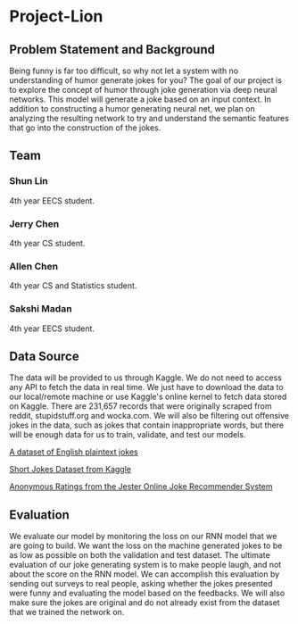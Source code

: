 # Project-Lion

## Problem Statement and Background
Being funny is far too difficult, so why not let a system with no understanding of humor generate jokes for you? The goal of our project is to explore the concept of humor through joke generation via deep neural networks. This model will generate a joke based on an input context. In addition to constructing a humor generating neural net, we plan on analyzing the resulting network to try and understand the semantic features that go into the construction of the jokes.

## Team
### Shun Lin
4th year EECS student.

### Jerry Chen
4th year CS student.

### Allen Chen
4th year CS and Statistics student. 

### Sakshi Madan
4th year EECS student.

## Data Source
The data will be provided to us through Kaggle. We do not need to access any API to fetch the data in real time. We just have to download the data to our local/remote machine or use Kaggle's online kernel to fetch data stored on Kaggle. There are 231,657 records that were originally scraped from reddit, stupidstuff.org and wocka.com. We will also be filtering out offensive jokes in the data, such as jokes that contain inappropriate words, but there will be enough data for us to train, validate, and test our models.

[A dataset of English plaintext jokes](https://github.com/taivop/joke-dataset)

[Short Jokes Dataset from Kaggle](https://www.kaggle.com/abhinavmoudgil95/short-jokes)

[Anonymous Ratings from the Jester Online Joke Recommender System](http://eigentaste.berkeley.edu/dataset/)

## Evaluation

We evaluate our model by monitoring the loss on our RNN model that we are going to build. We want the loss on the machine generated jokes to be as low as possible on both the validation and test dataset. The ultimate evaluation of our joke generating system is to make people laugh, and not about the score on the RNN model. We can accomplish this evaluation by sending out surveys to real people, asking whether the jokes presented were funny and evaluating the model based on the feedbacks. We will also make sure the jokes are original and do not already exist from the dataset that we trained the network on.
